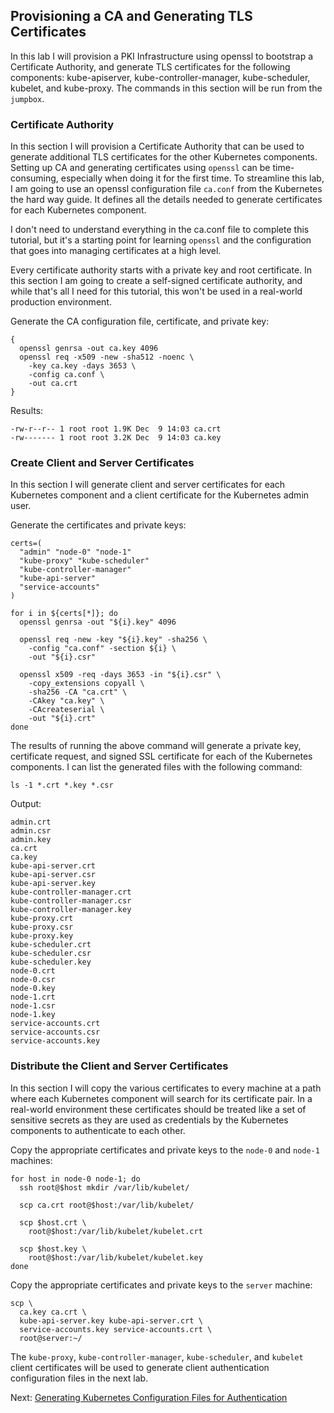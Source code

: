 ## Provisioning a CA and Generating TLS Certificates

In this lab I will provision a PKI Infrastructure using openssl to bootstrap a Certificate Authority, and generate TLS certificates for the following components: kube-apiserver, kube-controller-manager, kube-scheduler, kubelet, and kube-proxy. The commands in this section will be run from the `jumpbox`.

### Certificate Authority

In this section I will provision a Certificate Authority that can be used to generate additional TLS certificates for the other Kubernetes components. Setting up CA and generating certificates using `openssl` can be time-consuming, especially when doing it for the first time. To streamline this lab, I am going to use an openssl configuration file `ca.conf` from the Kubernetes the hard way guide. It defines all the details needed to generate certificates for each Kubernetes component.

I don't need to understand everything in the ca.conf file to complete this tutorial, but it's a starting point for learning `openssl` and the configuration that goes into managing certificates at a high level.

Every certificate authority starts with a private key and root certificate. In this section I am going to create a self-signed certificate authority, and while that's all I need for this tutorial, this won't be used in a real-world production environment.

Generate the CA configuration file, certificate, and private key:

```
{
  openssl genrsa -out ca.key 4096
  openssl req -x509 -new -sha512 -noenc \
    -key ca.key -days 3653 \
    -config ca.conf \
    -out ca.crt
}
```

Results:

```
-rw-r--r-- 1 root root 1.9K Dec  9 14:03 ca.crt
-rw------- 1 root root 3.2K Dec  9 14:03 ca.key
```

### Create Client and Server Certificates

In this section I will generate client and server certificates for each Kubernetes component and a client certificate for the Kubernetes admin user.

Generate the certificates and private keys:

```
certs=(
  "admin" "node-0" "node-1"
  "kube-proxy" "kube-scheduler"
  "kube-controller-manager"
  "kube-api-server"
  "service-accounts"
)
```

```
for i in ${certs[*]}; do
  openssl genrsa -out "${i}.key" 4096

  openssl req -new -key "${i}.key" -sha256 \
    -config "ca.conf" -section ${i} \
    -out "${i}.csr"
  
  openssl x509 -req -days 3653 -in "${i}.csr" \
    -copy_extensions copyall \
    -sha256 -CA "ca.crt" \
    -CAkey "ca.key" \
    -CAcreateserial \
    -out "${i}.crt"
done

```

The results of running the above command will generate a private key, certificate request, and signed SSL certificate for each of the Kubernetes components. I can list the generated files with the following command:

```
ls -1 *.crt *.key *.csr
```

Output:

```
admin.crt
admin.csr
admin.key
ca.crt
ca.key
kube-api-server.crt
kube-api-server.csr
kube-api-server.key
kube-controller-manager.crt
kube-controller-manager.csr
kube-controller-manager.key
kube-proxy.crt
kube-proxy.csr
kube-proxy.key
kube-scheduler.crt
kube-scheduler.csr
kube-scheduler.key
node-0.crt
node-0.csr
node-0.key
node-1.crt
node-1.csr
node-1.key
service-accounts.crt
service-accounts.csr
service-accounts.key
```

### Distribute the Client and Server Certificates

In this section I will copy the various certificates to every machine at a path where each Kubernetes component will search for its certificate pair. In a real-world environment these certificates should be treated like a set of sensitive secrets as they are used as credentials by the Kubernetes components to authenticate to each other.

Copy the appropriate certificates and private keys to the `node-0` and `node-1` machines:

```
for host in node-0 node-1; do
  ssh root@$host mkdir /var/lib/kubelet/
  
  scp ca.crt root@$host:/var/lib/kubelet/
    
  scp $host.crt \
    root@$host:/var/lib/kubelet/kubelet.crt
    
  scp $host.key \
    root@$host:/var/lib/kubelet/kubelet.key
done
```

Copy the appropriate certificates and private keys to the `server` machine:

```
scp \
  ca.key ca.crt \
  kube-api-server.key kube-api-server.crt \
  service-accounts.key service-accounts.crt \
  root@server:~/
```

The `kube-proxy`, `kube-controller-manager`, `kube-scheduler`, and `kubelet` client certificates will be used to generate client authentication configuration files in the next lab.

Next: [Generating Kubernetes Configuration Files for Authentication](https://github.com/AlvaroNieto/kubernetes-deploy/blob/main/docs/05-kubernetes-configuration-files.md)